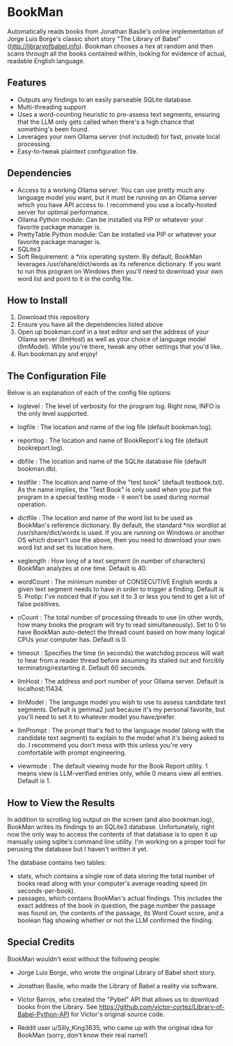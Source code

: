 # BookMan

Automatically reads books from Jonathan Basile's online implementation of Jorge Luis Borge's classic short story "The Library of Babel" (http://libraryofbabel.info). Bookman chooses a hex at random and then scans through all the books contained within, looking for evidence of actual, readable English language.

## Features
- Outputs any findings to an easily parseable SQLite database.
- Multi-threading support
- Uses a word-counting heuristic to pre-assess text segments, ensuring that the LLM only gets called when there's a high chance that something's been found.
- Leverages your own Ollama server (not included) for fast, private local processing.
- Easy-to-tweak plaintext configuration file.

## Dependencies
- Access to a working Ollama server: You can use pretty much any language model you want, but it must be running on an Ollama server which you have API access to. I recommend you use a locally-hosted server for optimal performance.
- Ollama Python module: Can be installed via PIP or whatever your favorite package manager is.
- PrettyTable Python module: Can be installed via PIP or whatever your favorite package manager is.
- SQLite3
- Soft Requirement: a *nix operating system. By default, BookMan leverages /usr/share/dict/words as its reference dictionary. If you want to run this program on Windows then you'll need to download your own word list and point to it in the config file.

## How to Install
1. Download this repository
2. Ensure you have all the dependencies listed above
3. Open up bookman.conf in a text editor and set the address of your Ollama server (llmHost) as well as your choice of language model (llmModel). While you're there, tweak any other settings that you'd like.
4. Run bookman.py and enjoy!

## The Configuration File
Below is an explanation of each of the config file options:

- loglevel : The level of verbosity for the program log. Right now, INFO is the only level supported.

- logfile : The location and name of the log file (default bookman.log).

- reportlog : The location and name of BookReport's log file (default bookreport.log).

- dbfile : The location and name of the SQLite database file (default bookman.db).

- testfile : The location and name of the "test book" (default testbook.txt). As the name implies, the "Test Book" is only used when you put the program in a special testing mode - it won't be used during normal operation.

- dictfile : The location and name of the word list to be used as BookMan's reference dictionary. By default, the standard *nix wordlist at /usr/share/dict/words is used. If you are running on Windows or another OS which doesn't use the above, then you need to download your own word list and set its location here. 

- seglength : How long of a text segment (in number of characters) BookMan analyzes at one time. Default is 40.

- wordCount : The minimum number of CONSECUTIVE English words a given text segment needs to have in order to trigger a finding. Default is 5. Protip: I've noticed that if you set it to 3 or less you tend to get a lot of false positives.

- cCount : The total number of processing threads to use (in other words, how many books the program will try to read simultaneously). Set to 0 to have BookMan auto-detect the thread count based on how many logical CPUs your computer has. Default is 0. 

- timeout : Specifies the time (in seconds) the watchdog process will wait to hear from a reader thread before assuming its stalled out and forcibly terminating/restarting it. Default 60 seconds.

- llmHost : The address and port number of your Ollama server. Default is localhost:11434.

- llmModel : The language model you wish to use to assess candidate text segments. Default is gemma2 just because it's my personal favorite, but you'll need to set it to whatever model you have/prefer.

- llmPrompt : The prompt that's fed to the language model (along with the candidate text segment) to explain to the model what it's being asked to do. I recommend you don't mess with this unless you're very comfortable with prompt engineering.

- viewmode : The default viewing mode for the Book Report utility. 1 means view is LLM-verified entries only, while 0 means view all entries. Default is 1.


## How to View the Results
In addition to scrolling log output on the screen (and also bookman.log), BookMan writes its findings to an SQLite3 database. Unfortunately, right now the only way to access the contents of that database is to open it up manually using sqlite's command line utility. I'm working on a proper tool for perusing the database but I haven't written it yet. 

The database contains two tables:
- stats, which contains a single row of data storing the total number of books read along with your computer's average reading speed (in seconds-per-book).
- passages, which contains BookMan's actual findings. This includes the exact address of the book in question, the page number the passage was found on, the contents of the passage, its Word Count score, and a boolean flag showing whether or not the LLM confirmed the finding.

## Special Credits
BookMan wouldn't exist without the following people:

- Jorge Luis Borge, who wrote the original Library of Babel short story.

- Jonathan Basile, who made the Library of Babel a reality via software.

- Victor Barros, who created the "Pybel" API that allows us to download books from the Library. See https://github.com/victor-cortez/Library-of-Babel-Python-API for Victor's original source code.

- Reddit user u/Silly_King3635, who came up with the original idea for BookMan (sorry, don't know their real name!)